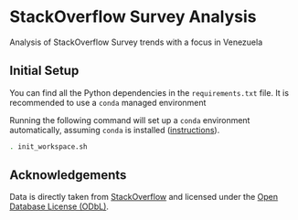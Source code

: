 # StackOverflow Survey Analysis
Analysis of StackOverflow Survey trends with a focus in Venezuela

## Initial Setup

You can find all the Python dependencies in the `requirements.txt` file. It is recommended to use a
`conda` managed environment

Running the following command will set up a `conda` environment automatically, assuming `conda` is
installed ([instructions](https://docs.conda.io/projects/conda/en/latest/user-guide/install/index.html)).

```bash
. init_workspace.sh
```

## Acknowledgements

Data is directly taken from [StackOverflow](https://insights.stackoverflow.com/survey/) and licensed
under the [Open Database License (ODbL)](https://opendatacommons.org/licenses/odbl/1.0/).
